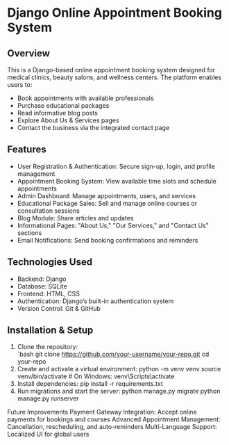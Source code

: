 # Django Online Appointment Booking System  

## Overview  
This is a Django-based online appointment booking system designed for medical clinics, beauty salons, and wellness centers. The platform enables users to:  
- Book appointments with available professionals  
- Purchase educational packages  
- Read informative blog posts  
- Explore About Us & Services pages  
- Contact the business via the integrated contact page  

## Features  
- User Registration & Authentication: Secure sign-up, login, and profile management  
- Appointment Booking System: View available time slots and schedule appointments  
- Admin Dashboard: Manage appointments, users, and services  
- Educational Package Sales: Sell and manage online courses or consultation sessions  
- Blog Module: Share articles and updates  
- Informational Pages: "About Us," "Our Services," and "Contact Us" sections  
- Email Notifications: Send booking confirmations and reminders  

## Technologies Used  
- Backend: Django  
- Database: SQLite  
- Frontend: HTML, CSS 
- Authentication: Django’s built-in authentication system  
- Version Control: Git & GitHub  

## Installation & Setup  
1. Clone the repository:  
   `bash
   git clone https://github.com/your-username/your-repo.git
   cd your-repo
2. Create and activate a virtual environment:
python -m venv venv
source venv/bin/activate  # On Windows: venv\Scripts\activate
3. Install dependencies:
pip install -r requirements.txt
4. Run migrations and start the server:
python manage.py migrate
python manage.py runserver

Future Improvements
Payment Gateway Integration: Accept online payments for bookings and courses
Advanced Appointment Management: Cancellation, rescheduling, and auto-reminders
Multi-Language Support: Localized UI for global users

